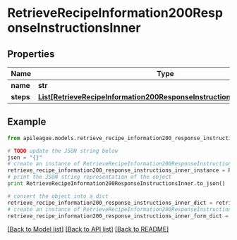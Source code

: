 # RetrieveRecipeInformation200ResponseInstructionsInner


## Properties

Name | Type | Description | Notes
------------ | ------------- | ------------- | -------------
**name** | **str** |  | [optional] 
**steps** | [**List[RetrieveRecipeInformation200ResponseInstructionsInnerStepsInner]**](RetrieveRecipeInformation200ResponseInstructionsInnerStepsInner.md) |  | [optional] 

## Example

```python
from apileague.models.retrieve_recipe_information200_response_instructions_inner import RetrieveRecipeInformation200ResponseInstructionsInner

# TODO update the JSON string below
json = "{}"
# create an instance of RetrieveRecipeInformation200ResponseInstructionsInner from a JSON string
retrieve_recipe_information200_response_instructions_inner_instance = RetrieveRecipeInformation200ResponseInstructionsInner.from_json(json)
# print the JSON string representation of the object
print RetrieveRecipeInformation200ResponseInstructionsInner.to_json()

# convert the object into a dict
retrieve_recipe_information200_response_instructions_inner_dict = retrieve_recipe_information200_response_instructions_inner_instance.to_dict()
# create an instance of RetrieveRecipeInformation200ResponseInstructionsInner from a dict
retrieve_recipe_information200_response_instructions_inner_form_dict = retrieve_recipe_information200_response_instructions_inner.from_dict(retrieve_recipe_information200_response_instructions_inner_dict)
```
[[Back to Model list]](../README.md#documentation-for-models) [[Back to API list]](../README.md#documentation-for-api-endpoints) [[Back to README]](../README.md)


